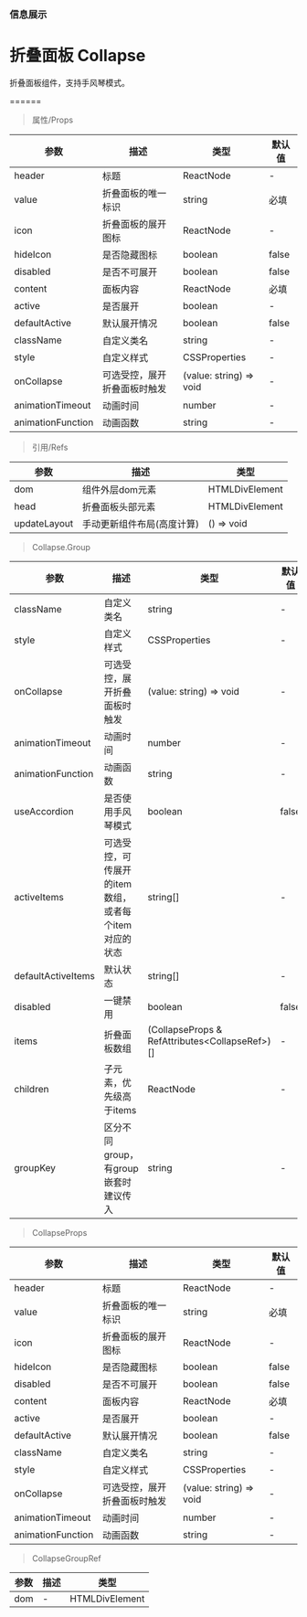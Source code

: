 ### 信息展示

# 折叠面板 Collapse

折叠面板组件，支持手风琴模式。

======

> 属性/Props

|参数|描述|类型|默认值|
|----------|-------------|------|------|
|header|标题|ReactNode|-|
|value|折叠面板的唯一标识|string|必填|
|icon|折叠面板的展开图标|ReactNode|-|
|hideIcon|是否隐藏图标|boolean|false|
|disabled|是否不可展开|boolean|false|
|content|面板内容|ReactNode|必填|
|active|是否展开|boolean|-|
|defaultActive|默认展开情况|boolean|false|
|className|自定义类名|string|-|
|style|自定义样式|CSSProperties|-|
|onCollapse|可选受控，展开折叠面板时触发|(value: string) =\> void|-|
|animationTimeout|动画时间|number|-|
|animationFunction|动画函数|string|-|

> 引用/Refs

|参数|描述|类型|
|----------|-------------|------|
|dom|组件外层dom元素|HTMLDivElement|
|head|折叠面板头部元素|HTMLDivElement|
|updateLayout|手动更新组件布局(高度计算)|() =\> void|

> Collapse.Group

|参数|描述|类型|默认值|
|----------|-------------|------|------|
|className|自定义类名|string|-|
|style|自定义样式|CSSProperties|-|
|onCollapse|可选受控，展开折叠面板时触发|(value: string) =\> void|-|
|animationTimeout|动画时间|number|-|
|animationFunction|动画函数|string|-|
|useAccordion|是否使用手风琴模式|boolean|false|
|activeItems|可选受控，可传展开的item数组，或者每个item对应的状态|string\[\]|-|
|defaultActiveItems|默认状态|string\[\]|-|
|disabled|一键禁用|boolean|false|
|items|折叠面板数组|(CollapseProps & RefAttributes\<CollapseRef\>)\[\]|-|
|children|子元素，优先级高于items|ReactNode|-|
|groupKey|区分不同 group，有group 嵌套时建议传入|string|-|

> CollapseProps

|参数|描述|类型|默认值|
|----------|-------------|------|------|
|header|标题|ReactNode|-|
|value|折叠面板的唯一标识|string|必填|
|icon|折叠面板的展开图标|ReactNode|-|
|hideIcon|是否隐藏图标|boolean|false|
|disabled|是否不可展开|boolean|false|
|content|面板内容|ReactNode|必填|
|active|是否展开|boolean|-|
|defaultActive|默认展开情况|boolean|false|
|className|自定义类名|string|-|
|style|自定义样式|CSSProperties|-|
|onCollapse|可选受控，展开折叠面板时触发|(value: string) =\> void|-|
|animationTimeout|动画时间|number|-|
|animationFunction|动画函数|string|-|

> CollapseGroupRef

|参数|描述|类型|
|----------|-------------|------|
|dom|-|HTMLDivElement|
